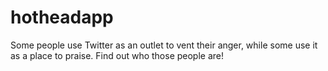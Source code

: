# hotheadapp
Some people use Twitter as an outlet to vent their anger, while some use it as a place to praise. Find out who those people are!
